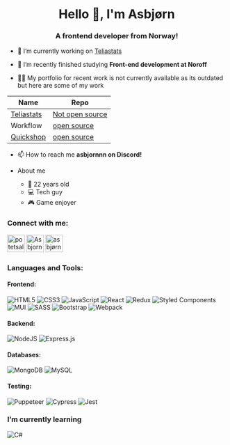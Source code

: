 <h1 align="center">Hello 👋, I'm Asbjørn</h1>
<h3 align="center">A frontend developer from Norway!</h3>

- 🔭 I’m currently working on [Teliastats](https://thundeee.github.io/TeliaStats/)

- 🏫 I’m recently finished studying **Front-end development at Noroff**

- 👨‍💻 My portfolio for recent work is not currently available as its outdated but here are some of my work
<div align="left">
     
| Name    | Repo      | 
| ----------- | ----------- |
| [Teliastats](https://thundeee.github.io/TeliaStats/)          | [Not open source](https://github.com/Thundeee/telistatsInfo/blob/main/README.md) |
|Workflow|[open source](https://github.com/Thundeee/social-media-client/blob/workflow/README.md)|
| [Quickshop](https://symphonious-sopapillas-91fe27.netlify.app/) | [open source](https://github.com/Thundeee/react-ca/blob/main/README.md)|

</div>


- 📫 How to reach me **asbjornnn on Discord!**

- About me
  - 🎂 22 years old
  - 💻 Tech guy
  - 🎮 Game enjoyer


<h3 align="left">Connect with me:</h3>
<a href="https://twitter.com/potetsalatlol" target="blank"><img src="https://raw.githubusercontent.com/rahuldkjain/github-profile-readme-generator/master/src/images/icons/Social/twitter.svg" alt="potetsalatlol" height="40" width="40" /></a>
<a href="https://discord.com/users/183978195551387649" target="blank"><img src="https://raw.githubusercontent.com/rahuldkjain/github-profile-readme-generator/master/src/images/icons/Social/discord.svg" alt="Asbjorn#6086" height="40" width="40" /></a>
<a href="https://linkedin.com/in/asbjørn-abelsen-sekse-346961241" target="blank"><img src="https://raw.githubusercontent.com/rahuldkjain/github-profile-readme-generator/master/src/images/icons/Social/linked-in-alt.svg" alt="asbjørn-abelsen-sekse-346961241" height="40" width="40" /></a>

<h3 align="left">Languages and Tools:</h3>

<h4 align="left">Frontend:</h4>

 ![HTML5](https://img.shields.io/badge/html5-%23E34F26.svg?style=for-the-badge&logo=html5&logoColor=white) ![CSS3](https://img.shields.io/badge/css3-%231572B6.svg?style=for-the-badge&logo=css3&logoColor=white)
 ![JavaScript](https://img.shields.io/badge/javascript-%23323330.svg?style=for-the-badge&logo=javascript&logoColor=%23F7DF1E) ![React](https://img.shields.io/badge/react-%2320232a.svg?style=for-the-badge&logo=react&logoColor=%2361DAFB) ![Redux](https://img.shields.io/badge/redux-%23593d88.svg?style=for-the-badge&logo=redux&logoColor=white)
 ![Styled Components](https://img.shields.io/badge/styled--components-DB7093?style=for-the-badge&logo=styled-components&logoColor=white) ![MUI](https://img.shields.io/badge/MUI-%230081CB.svg?style=for-the-badge&logo=material-ui&logoColor=white) ![SASS](https://img.shields.io/badge/SASS-hotpink.svg?style=for-the-badge&logo=SASS&logoColor=white) ![Bootstrap](https://img.shields.io/badge/bootstrap-%23563D7C.svg?style=for-the-badge&logo=bootstrap&logoColor=white)
 ![Webpack](https://img.shields.io/badge/webpack-%238DD6F9.svg?style=for-the-badge&logo=webpack&logoColor=black) 
  

<h4 align="left">Backend:</h4>

 ![NodeJS](https://img.shields.io/badge/node.js-6DA55F?style=for-the-badge&logo=node.js&logoColor=white) ![Express.js](https://img.shields.io/badge/express.js-%23404d59.svg?style=for-the-badge&logo=express&logoColor=%2361DAFB)


<h4 align="left">Databases:</h4>

 ![MongoDB](https://img.shields.io/badge/MongoDB-%234ea94b.svg?style=for-the-badge&logo=mongodb&logoColor=white) ![MySQL](https://img.shields.io/badge/mysql-%2300f.svg?style=for-the-badge&logo=mysql&logoColor=white)
 
<h4 align="left">Testing:</h4>

 ![Puppeteer](https://img.shields.io/badge/-Puppeteer-01d8a2?style=for-the-badge&logo=puppeteer&logoColor=black) ![Cypress](https://img.shields.io/badge/-Cypress-007780?style=for-the-badge&logo=cypress&logoColor=white) ![Jest](https://img.shields.io/badge/-Jest-%23C21325?style=for-the-badge&logo=jest&logoColor=white) 
 
   <h3>I’m currently learning</h3>
 
   ![C#](https://img.shields.io/badge/c%23-%23239120.svg?style=for-the-badge&logo=c-sharp&logoColor=white)

